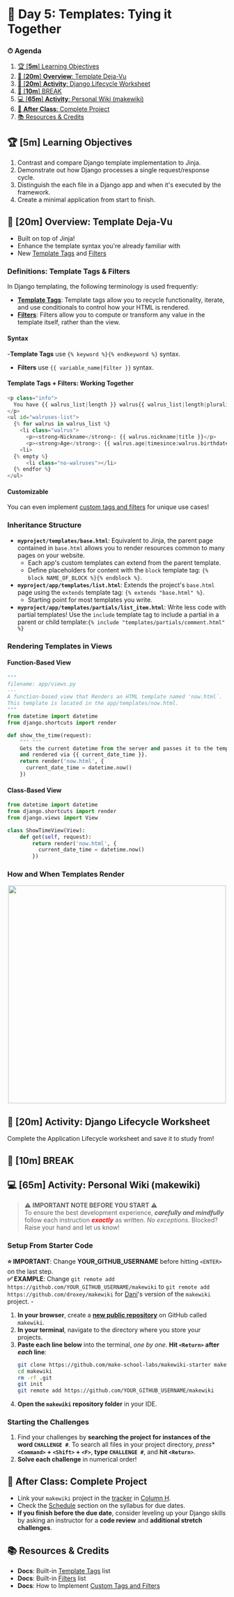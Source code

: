 # 📜 Day 5: Templates: Tying it Together

### ⏱ Agenda

1. [🏆 [**5m**] Learning Objectives](#%f0%9f%8f%86-5m-learning-objectives)
2. [📖 [**20m**] **Overview**: Template Deja-Vu](#%f0%9f%93%96-20m-overview-template-deja-vu)
3. [📝 [**20m**] **Activity**: Django Lifecycle Worksheet](#%f0%9f%93%9d-20m-activity-django-lifecycle-worksheet)
4. [🌴 [**10m**] BREAK](#%f0%9f%8c%b4-10m-break)
5. [💻 [**65m**] **Activity**: Personal Wiki (makewiki)](#%f0%9f%92%bb-65m-activity-personal-wiki-makewiki)
6. [🌃 **After Class**: Complete Project](#%f0%9f%8c%83-after-class-complete-project)
7. [📚 Resources & Credits](#%f0%9f%93%9a-resources--credits)

## 🏆 [**5m**] Learning Objectives

1. Contrast and compare Django template implementation to Jinja.
2. Demonstrate out how Django processes a single request/response cycle.
3. Distinguish the each file in a Django app and when it's executed by the framework.
4. Create a minimal application from start to finish.

## 📖 [**20m**] **Overview**: Template Deja-Vu

- Built on top of Jinja!
- Enhance the template syntax you're already familiar with
- New [Template Tags] and [Filters]

### Definitions: Template Tags & Filters

In Django templating, the following terminology is used frequently:

- [**Template Tags**](https://docs.djangoproject.com/en/2.2/ref/templates/builtins/#built-in-tag-reference): Template tags allow you to recycle functionality, iterate, and use conditionals to control how your HTML is rendered.
- [**Filters**](https://docs.djangoproject.com/en/2.2/ref/templates/builtins/#built-in-filter-reference): Filters allow you to compute or transform any value in the template itself, rather than the view.

#### Syntax

-**Template Tags** use `{% keyword %}{% endkeyword %}` syntax.

- **Filters** use `{{ variable_name|filter }}` syntax.

#### Template Tags + Filters: Working Together

  ```python
  <p class="info">
    You have {{ walrus_list|length }} walrus{{ walrus_list|length|pluralize:"es" }.
  </p>
  <ul id="walruses-list">
    {% for walrus in walrus_list %}
      <li class="walrus">
        <p><strong>Nickname</strong>: {{ walrus.nickname|title }}</p>
        <p><strong>Age</strong>: {{ walrus.age|timesince:walrus.birthdate }}
      <li>
    {% empty %}
        <li class="no-walruses"></li>
    {% endfor %}
  </ul>
  ```

#### Customizable

  You can even implement [custom tags and filters] for unique use cases!

### Inheritance Structure

- **`myproject/templates/base.html`**: Equivalent to Jinja, the parent page contained in  `base.html` allows you to render resources common to many pages on your website.
  - Each app's custom templates can extend from the parent template.
  - Define placeholders for content with the `block` template tag: `{% block NAME_OF_BLOCK %}{% endblock %}`.
- **`myproject/app/templates/list.html`**: Extends the project's `base.html` page using the `extends` template tag: `{% extends "base.html" %}`.
  - Starting point for most templates you write.
- **`myproject/app/templates/partials/list_item.html`**: Write less code with partial templates! Use the `include` template tag to include a partial in a parent or child template:`{% include "templates/partials/comment.html" %}`

### Rendering Templates in Views

#### Function-Based View

```python
"""
filename: app/views.py
---
A function-based view that Renders an HTML template named 'now.html`.
This template is located in the app/templates/now.html.
"""
from datetime import datetime
from django.shortcuts import render

def show_the_time(request):
    """ """
    Gets the current datetime from the server and passes it to the template,
    and rendered via {{ current_date_time }}.
    return render('now.html', {
      current_date_time = datetime.now()
    })
```

#### Class-Based View

```python
from datetime import datetime
from django.shortcuts import render
from django.views import View

class ShowTimeView(View):
    def get(self, request):
        return render('now.html', {
          current_date_time = datetime.now()
        })
```

### How and When Templates Render

<p align="center">
  <img src="https://github.com/Make-School-Courses/BEW-1.2-Authentication-and-Associations/blob/master/Lessons/Assets/django-lifecycle.png?raw=true" width="500">
</p>

## 📝 [**20m**] **Activity**: Django Lifecycle Worksheet

Complete the Application Lifecycle worksheet and save it to study from!

## 🌴 [**10m**] BREAK

## 💻 [**65m**] **Activity**: Personal Wiki (makewiki)

> ⚠️ **IMPORTANT NOTE BEFORE YOU START** ⚠️ <br>
> To ensure the best development experience, **_carefully and mindfully_** follow each instruction <font color="red">**_exactly_**</font> as written. _No exceptions_. Blocked? Raise your hand and let us know!

### Setup From Starter Code

 **⭐️ IMPORTANT**: Change **YOUR_GITHUB_USERNAME** before hitting `<ENTER>` on the last step.<br>**✅ EXAMPLE**: Change `git remote add https://github.com/YOUR_GITHUB_USERNAME/makewiki` to `git remote add https://github.com/droxey/makewiki` for [Dani](https://github.com/droxey/makewiki)'s version of the `makewiki` project.
      -
1. **In your browser**, create a **[new public repository](https://github.com/new)** on GitHub called `makewiki`.
2. **In your terminal**, navigate to the directory where you store your projects.
3. **Paste each line below** into the terminal, *one by one*. **Hit `<Return>` after *each* line**:
    ```bash
   git clone https://github.com/make-school-labs/makewiki-starter makewiki
   cd makewiki
   rm -rf .git
   git init
   git remote add https://github.com/YOUR_GITHUB_USERNAME/makewiki
   ```
4. **Open the `makewiki` repository folder** in your IDE.

### Starting the Challenges

1. Find your challenges by **searching the project for instances of the word `CHALLENGE #`**. To search all files in your project directory, *press** **`<Command>` + `<Shift>` + `<F>`**, **type `CHALLENGE #`**, and **hit `<Return>`**.
2.  **Solve each challenge** in numerical order!

## 🌃 **After Class**: Complete Project

- Link your `makewiki` project in the [tracker] in [Column H](https://docs.google.com/spreadsheets/d/1lqgLdtLawKbIfsHinBktLNc2i_Axtmex6oHOsmlkCXg/edit#gid=1530489478&range=H:H).
- Check the [Schedule](https://github.com/Make-School-Courses/BEW-1.2-Authentication-and-Associations/blob/master/README.md#Schedule) section on the syllabus for due dates.
- **If you finish before the due date**, consider leveling up your Django skills by asking an instructor for a **code review** and **additional stretch challenges**.

## 📚 Resources & Credits

- **Docs**: Built-in [Template Tags] list
- **Docs**: Built-in [Filters] list
- **Docs**: How to Implement [Custom Tags and Filters]

[Template Tags]: (https://docs.djangoproject.com/en/2.2/ref/templates/builtins/#built-in-tag-reference)
[Filters]: (https://docs.djangoproject.com/en/2.2/ref/templates/builtins/#built-in-filter-reference)
[makewiki starter codebase]: (https://github.com/make-school-labs/makewiki-starterpack)
[new repository]: (https://github.com/new)
[tracker]: (https://make.sc/trackbew1.2)
[Custom Tags and Filters]: (https://docs.djangoproject.com/en/2.2/howto/custom-template-tags/)
